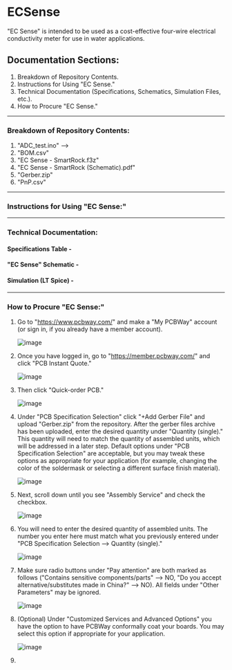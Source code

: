 # ECSense

"EC Sense" is intended to be used as a cost-effective four-wire electrical conductivity meter for use in water applications. 

## Documentation Sections:
1) Breakdown of Repository Contents.
2) Instructions for Using "EC Sense."
3) Technical Documentation (Specifications, Schematics, Simulation Files, etc.).
4) How to Procure "EC Sense."

<hr>

### Breakdown of Repository Contents:

1) "ADC_test.ino" --> 
2) "BOM.csv"
3) "EC Sense - SmartRock.f3z"
4) "EC Sense - SmartRock (Schematic).pdf"
5) "Gerber.zip"
6) "PnP.csv"
   
<hr>

### Instructions for Using "EC Sense:"

<hr>

### Technical Documentation:

#### Specifications Table - 
#### "EC Sense" Schematic - 
#### Simulation (LT Spice) - 

<hr>

### How to Procure "EC Sense:"

1) Go to "https://www.pcbway.com/" and make a "My PCBWay" account (or sign in, if you already have a member account).

   ![image](https://github.com/user-attachments/assets/4f1bcbd6-b0d2-40f4-86f4-aa8f18c171fd)

2) Once you have logged in, go to "https://member.pcbway.com/" and click "PCB Instant Quote."

   ![image](https://github.com/user-attachments/assets/2e58c136-2b3b-405c-acf1-c78681a9b109)

3) Then click "Quick-order PCB."

   ![image](https://github.com/user-attachments/assets/a7eae75a-f29b-45e6-95fd-16a0f3e925cd)

4) Under "PCB Specification Selection" click "+Add Gerber File" and upload "Gerber.zip" from the repository. After the gerber files archive has been uploaded, enter the desired quantity under "Quantity (single)." This quantity will need to match the quantity of assembled units, which will be addressed in a later step. Default options under "PCB Specification Selection" are acceptable, but you may tweak these options as appropriate for your application (for example, changing the color of the soldermask or selecting a different surface finish material). 
   
   ![image](https://github.com/user-attachments/assets/6b05176c-7f99-48a6-bf3a-77e95d7babb7)

5) Next, scroll down until you see "Assembly Service" and check the checkbox.

   ![image](https://github.com/user-attachments/assets/ff9f70c6-fa8b-4da8-be21-a9124550a477)

6) You will need to enter the desired quantity of assembled units. The number you enter here must match what you previously entered under "PCB Specification Selection --> Quantity (single)."

   ![image](https://github.com/user-attachments/assets/0f1c45ca-edb3-4a12-90db-bde9cfea8b38)

7) Make sure radio buttons under "Pay attention" are both marked as follows ("Contains sensitive components/parts" --> NO, "Do you accept alternative/substitutes made in China?" --> NO). All fields under "Other Parameters" may be ignored.

   ![image](https://github.com/user-attachments/assets/65e820f1-8e95-4512-8c00-e5db3d77e560)

8) (Optional) Under "Customized Services and Advanced Options" you have the option to have PCBWay conformally coat your boards. You may select this option if appropriate for your application.

   ![image](https://github.com/user-attachments/assets/67ef92c0-e922-4b15-8466-451e568010b8)

9)  


